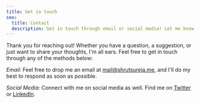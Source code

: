```yaml
---
title: Get in touch
seo:
  title: Contact
  description: Get in touch through email or social media! Let me know how I can help.
---
```


Thank you for reaching out! Whether you have a question, a suggestion, or just want to share your thoughts, I'm all ears. Feel free to get in touch through any of the methods below:

_Email:_
Feel free to drop me an email at [mail@shrutsureja.me](mailto:mail@shrutsureja.me), and I'll do my best to respond as soon as possible.

_Social Media:_
Connect with me on social media as well. Find me on [Twitter](https://x.com/shrutsureja) or [LinkedIn](https://www.linkedin.com/in/shrutsureja/).
